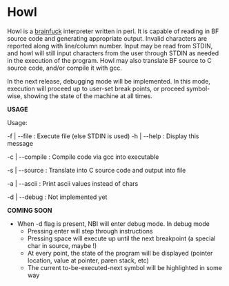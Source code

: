Howl
=========

Howl is a [brainfuck](http://esolangs.org/wiki/brainfuck) interpreter written in perl. It is capable
of reading in BF source code and generating appropriate output. Invalid characters are reported along
with line/column number. Input may be read from STDIN, and howl will still input characters from the
user through STDIN as needed in the execution of the program. Howl may also translate BF source to C
source code, and/or compile it with gcc. 

In the next release, debugging mode will be implemented. In this mode, execution will proceed up to
user-set break points, or proceed symbol-wise, showing the state of the machine at all times. 


**USAGE**

Usage:

  -f | --file <file>    :    Execute file (else STDIN is used)
  -h | --help           :    Display this message
  
  -c | --compile        :    Compile code via gcc into executable
  
  -s | --source <file>  :    Translate into C source code and output into file
  
  -a | --ascii          :    Print ascii values instead of chars
  
  -d | --debug          :    Not implemented yet
  


**COMING SOON**

* When -d flag is present, NBI will enter debug mode. In debug mode
  * Pressing enter will step through instructions
  * Pressing space will execute up until the next breakpoint (a special char in source, maybe !)
  * At every point, the state of the program will be displayed (pointer location, value at pointer, paren stack, etc)
  * The current to-be-executed-next symbol will be highlighted in some way
